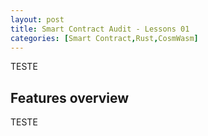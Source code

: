```yaml
---
layout: post
title: Smart Contract Audit - Lessons 01
categories: [Smart Contract,Rust,CosmWasm]
---
```


TESTE

## Features overview

TESTE




